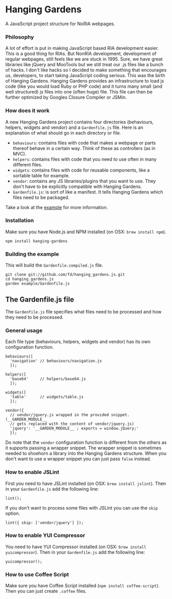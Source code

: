 # Hanging Gardens

A JavaScript project structure for NoRIA webpages.


### Philosophy

A lot of effort is put in making JavaScript based RIA development easier. This is a good thing for RIAs. But NonRIA development, development of regular webpages, still feels like we are stuck in 1995. Sure, we have great libraries like jQuery and MooTools but we still treat our .js files like a bunch of hacks. I don't like hacks so I decided to make something that encourages us, developers, to start taking JavaScript coding serious. This was the birth of Hanging Gardens. Hanging Gardens provides an infrastructure to load js code (like you would load Ruby or PHP code) and it turns many small (and well structured) js files into one (often huge) file. This file can then be further optimized by Googles Closure Compiler or JSMin.


### How does it work

A new Hanging Gardens project contains four directories (behaviours, helpers, widgets and vendor) and a `Gardenfile.js` file. Here is an explanation of what should go in each directory or file.

* `behaviours`: contains files with code that makes a webpage or parts thereof
  behave in a certain way. Think of these as controllers (as in MVC).
* `helpers`: contains files with code that you need to use often in many
  different files.
* `widgets`: contains files with code for reusable components, like a sortable
  table for example.
* `vendor`: contains any JS libraries/plugins that you want to use. They
  don't have to be explicitly compatible with Hanging Gardens.
* `Gardenfile.js`: is sort of like a manifest. It tells Hanging Gardens which
  files need to be packaged.

Take a look at the [example][example] for more information.


### Installation

Make sure you have Node.js and NPM installed (on OSX: `brew install npm`).

    npm install hanging-gardens


### Building the example

This will build the `Gardenfile.compiled.js` file.

    git clone git://github.com/fd/hanging_gardens.js.git
    cd hanging_gardens.js
    garden example/Gardenfile.js

## The Gardenfile.js file

The `Gardenfile.js` file specifies what files need to be processed and how they need to be processed.

### General usage

Each file type (behaviours, helpers, widgets and vendor) has its own configuration function.

    behaviours([
      'navigation' // behaviours/navigation.js
      ]);

    helpers([
      'base64'     // helpers/base64.js
      ]);

    widgets([
      'table'      // widgets/table.js
      ]);

    vendor({
      // vendor/jquery.js wrapped in the provided snippet. (__GARDEN_MODULE__
      // gets replaced with the content of vendor/jquery.js)
      'jquery': '__GARDEN_MODULE__ ; exports = window.jQuery;'
      });

Do note that the `vendor` configuration function is different from the others as it supports passing a wrapper snippet. The wrapper snippet is sometimes needed to shoehorn a library into the Hanging Gardens structure. When you don't want to use a wrapper snippet you can just pass `false` instead.

### How to enable JSLint

First you need to have JSLint installed (on OSX: `brew install jslint`). Then in your `Gardenfile.js` add the following line:

    lint();

If you don't want to process some files with JSLint you can use the `skip` option.

    lint({ skip: ['vendor/jquery'] });


### How to enable YUI Compressor

You need to have YUI Compressor installed (on OSX: `brew install yuicompressor`). Then in your `Gardenfile.js` add the following line:

    yuicompressor();


### How to use Coffee Script

Make sure you have Coffee Script installed (`npm install coffee-script`). Then you can just create `.coffee` files.


  [example]: https://github.com/fd/hanging_gardens.js/tree/master/example/

